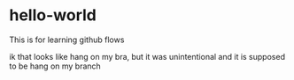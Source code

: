 # hello-world

This is for learning github flows

ik that looks like hang on my bra, but it was unintentional and it is supposed to be hang on my branch
